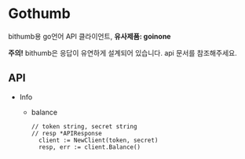 # Gothumb
bithumb용 go언어 API 클라이언트, **유사제품: goinone**

**주의!** bithumb은 응답이 유연하게 설계되어 있습니다. api 문서를 참조해주세요. 

## API
* Info
  * balance
  
    ```golang
    // token string, secret string 
    // resp *APIResponse
      client := NewClient(token, secret)
      resp, err := client.Balance()
    ```
